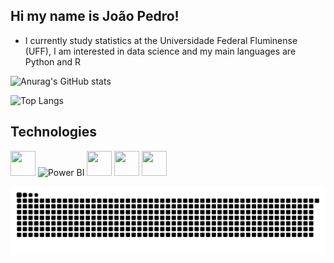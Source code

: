 ## Hi my name is João Pedro!

- I currently study statistics at the Universidade Federal Fluminense (UFF), I am interested in data science and my main languages ​​are Python and R

  
![Anurag's GitHub stats](https://github-readme-stats.vercel.app/api?username=joaobrrt0&show_icons=true&theme=radical)

![Top Langs](https://github-readme-stats.vercel.app/api/top-langs/?username=joaobrrt0&hide_progress=truee&theme=radical)



## Technologies

<p align="left">
  <!-- Python -->
  <img src="https://cdn.jsdelivr.net/gh/devicons/devicon/icons/python/python-original.svg" width="40" height="40"/>

  <!-- Power BI (ícone externo) -->
  <img src="https://upload.wikimedia.org/wikipedia/commons/c/cf/New_Power_BI_Logo.svg" width="40" height="40" alt="Power BI"/>

  <!-- SQL (MySQL como representante) -->
  <img src="https://cdn.jsdelivr.net/gh/devicons/devicon/icons/mysql/mysql-original.svg" width="40" height="40"/>

  
 <img src="https://cdn.jsdelivr.net/gh/devicons/devicon/icons/amazonwebservices/amazonwebservices-original.svg" width="40" height="40"/>

  <!-- R -->
  <img src="https://cdn.jsdelivr.net/gh/devicons/devicon/icons/r/r-original.svg" width="40" height="40"/>
</p>



<picture align="center">
  <source media="(prefers-color-scheme: dark)" srcset="https://raw.githubusercontent.com/joaobrrt0/joaobrrt0/output/github-contribution-grid-snake-dark.svg">
  <source media="(prefers-color-scheme: light)" srcset="https://raw.githubusercontent.com/joaobrrt0/joaobrrt0/output/github-contribution-grid-snake-dark.svg">
  <img align="center" alt="github contribution grid snake animation" src="https://raw.githubusercontent.com/joaobrrt0/joaobrrt0/output/github-contribution-grid-snake.svg">
</picture>
